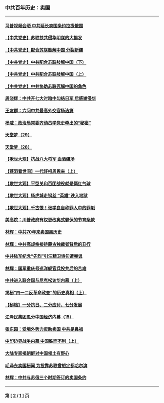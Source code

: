 ### 中共百年历史：卖国
---
#### [习普视频会晤 中共延长卖国条约拉拢俄国](../../pages/nf1176117/n13060971.md?11190430) 
#### [【中共党史】苏联扶共侵华阴谋的大揭发](../../pages/nf1176117/n13056050.md?11190430) 
#### [【中共党史】配合苏联肢解中国 分裂新疆](../../pages/nf1176117/n13040700.md?11190430) 
#### [【中共党史】中共配合苏联肢解中国（下）](../../pages/nf1176117/n13035660.md?11190430) 
#### [【中共党史】中共配合苏联肢解中国（上）](../../pages/nf1176117/n13030262.md?11190430) 
#### [【中共党史】中共协助苏联瓦解中国的角色](../../pages/nf1176117/n13018109.md?11190430) 
#### [周晓辉：中共开七大时暗中勾结日军 后感谢侵华](../../pages/nf1176117/n12921960.md?11190430) 
#### [王友群：六问中共最高外交官杨洁篪](../../pages/nf1176117/n12836495.md?11190430) 
#### [杨威：政治局常委齐动员学党史牵出的“秘密”](../../pages/nf1176117/n12764642.md?11190430) 
#### [天堂梦（29）](../../pages/nf1176117/n12408465.md?11190430) 
#### [天堂梦（28）](../../pages/nf1176117/n12408309.md?11190430) 
#### [【欺世大观】抗战八大将军 血洒疆场](../../pages/nf1176117/n12357044.md?11190430) 
#### [【薇羽看世间】一代奸相周恩来（上）](../../pages/nf1176117/n12401109.md?11190430) 
#### [【欺世大观】平型关和百团战役就是俩红气球](../../pages/nf1176117/n12359157.md?11190430) 
#### [【欺世大观】杨虎城走钢丝 “英雄”跌入地狱](../../pages/nf1176117/n12358840.md?11190430) 
#### [【欺世大观】千古恨！张学良自称罪人中的罪魁](../../pages/nf1176117/n12358629.md?11190430) 
#### [美高院：川普政府有权更改奥式健保的节育条款](../../pages/nf1176117/n12242171.md?11190430) 
#### [林辉：中共70年来卖国黑历史](../../pages/nf1176117/n11552181.md?11190430) 
#### [林辉：中共高规格接待蒙古独裁者背后的丑行](../../pages/nf1176117/n11225005.md?11190430) 
#### [中共陆军纪念“先烈”引汪精卫诗句遭嘲讽](../../pages/nf1176117/n11153345.md?11190430) 
#### [林辉：国军重庆号巡洋舰官兵投共后的苦难](../../pages/nf1176117/n10997801.md?11190430) 
#### [中共进入联合国与尼克松访华内幕（上）](../../pages/nf1176117/n10138788.md?11190430) 
#### [揭秘“四一二反革命政变”的历史真相（上）](../../pages/nf1176117/n9996650.md?11190430) 
#### [【秘档】一分抗日、二分应付、七分发展](../../pages/nf1176117/n9331484.md?11190430) 
#### [江泽民集团瓜分中国经济内幕（15）](../../pages/nf1176117/n9268584.md?11190430) 
#### [张东园：受境外势力资助卖国 中共是鼻祖](../../pages/nf1176117/n9272480.md?11190430) 
#### [中印边界战争内幕 中国胜而不利（上）](../../pages/nf1176117/n9252458.md?11190430) 
#### [大陆专家揭朝鲜对中国领土有野心](../../pages/nf1176117/n9074056.md?11190430) 
#### [毛泽东卖国秘闻 为投靠苏联曾想定都哈尔滨](../../pages/nf1176117/n9058631.md?11190430) 
#### [林辉：中共与苏俄三个时期签订的卖国条约](../../pages/nf1176117/n9036062.md?11190430) 

---
#### 第 [ [2](./2.md?11190430) / [1](./1.md?11190430) ] 页
